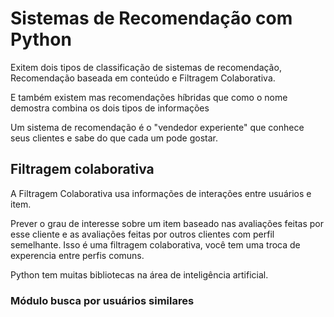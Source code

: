 <h1>Sistemas de Recomendação com Python</h1>
<p>Exitem dois tipos de classificação de sistemas de recomendação, Recomendação
baseada em conteúdo e Filtragem Colaborativa.</p>
<p>E também existem mas recomendações híbridas que como o nome demostra combina os dois tipos de informações</p>
<p>Um sistema de recomendação é o "vendedor experiente" que conhece seus clientes
e sabe do que cada um pode gostar.</p>
<h2>Filtragem colaborativa</h2>
<p>A Filtragem Colaborativa usa informações de interações entre usuários e item. </p>
<p>Prever o grau de interesse sobre um item baseado nas avaliações feitas por esse cliente e as avaliações feitas por outros clientes com perfil semelhante. Isso é uma filtragem colaborativa, você tem uma troca de experencia entre perfis comuns.</p>
<p>Python tem muitas bibliotecas na área de inteligência artificial.</p>
<p></p>

<h3>Módulo busca por usuários similares</h3>
